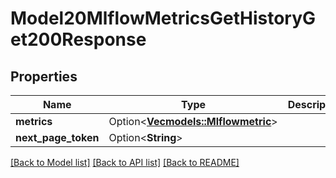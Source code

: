 # Model20MlflowMetricsGetHistoryGet200Response

## Properties

Name | Type | Description | Notes
------------ | ------------- | ------------- | -------------
**metrics** | Option<[**Vec<models::Mlflowmetric>**](mlflowmetric.md)> |  | [optional]
**next_page_token** | Option<**String**> |  | [optional]

[[Back to Model list]](../README.md#documentation-for-models) [[Back to API list]](../README.md#documentation-for-api-endpoints) [[Back to README]](../README.md)


